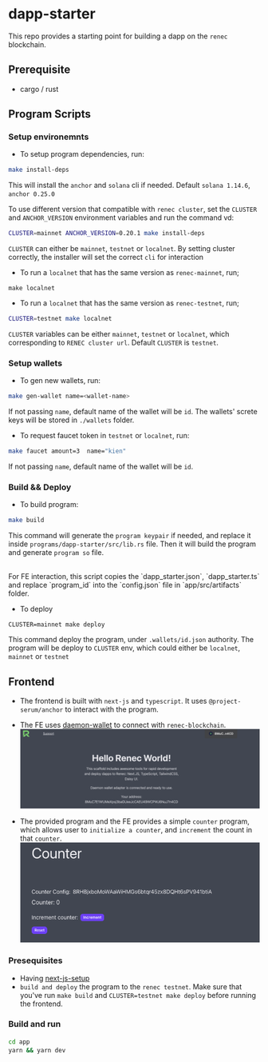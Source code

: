 # dapp-starter

This repo provides a starting point for building a dapp on the `renec` blockchain.

## Prerequisite

- cargo / rust

## Program Scripts

### Setup environemnts

- To setup program dependencies, run:

```bash
make install-deps
```

This will install the `anchor` and `solana` cli if needed. Default `solana 1.14.6`, `anchor 0.25.0`

To use different version that compatible with `renec cluster`, set the `CLUSTER` and `ANCHOR_VERSION` environment variables and run the command
vd:

```bash
CLUSTER=mainnet ANCHOR_VERSION=0.20.1 make install-deps
```

`CLUSTER` can either be `mainnet`, `testnet` or `localnet`. By setting cluster correctly, the installer will set the correct `cli` for interaction

- To run a `localnet` that has the same version as `renec-mainnet`, run;

```
make localnet
```

- To run a `localnet` that has the same version as `renec-testnet`, run;

```bash
CLUSTER=testnet make localnet
```

`CLUSTER` variables can be either `mainnet`, `testnet` or `localnet`, which corresponding to `RENEC cluster url`. Default `CLUSTER` is `testnet`.

### Setup wallets

- To gen new wallets, run:

```bash
make gen-wallet name=<wallet-name>
```

If not passing `name`, default name of the wallet will be `id`. The wallets' screte keys will be stored in `./wallets` folder.

- To request faucet token in `testnet` or `localnet`, run:

```bash
make faucet amount=3  name="kien"
```

If not passing `name`, default name of the wallet will be `id`.

### Build && Deploy

- To build program:

```bash
make build
```

This command will generate the `program keypair` if needed, and replace it inside `programs/dapp-starter/src/lib.rs` file.
Then it will build the program and generate `program so` file.

</br>
For FE interaction, this script copies the `dapp_starter.json`, `dapp_starter.ts` and replace `program_id` into the `config.json` file in `app/src/artifacts` folder.

- To deploy

```
CLUSTER=mainnet make deploy
```

This command deploy the program, under `.wallets/id.json` authority. The program will be deploy to `CLUSTER` env, which could either be `localnet`, `mainnet` or `testnet`

## Frontend

- The frontend is built with `next-js` and `typescript`. It uses `@project-serum/anchor` to interact with the program.
  </br>

- The FE uses [daemon-wallet](https://renec.foundation/en/support/how-to-create-a-new-demon-wallet) to connect with `renec-blockchain`.
  ![daemonWallet](public/connect_wallet.png)

- The provided program and the FE provides a simple `counter` program, which allows user to `initialize a counter`, and `increment` the count in that `counter`.
  ![counter](public/counter.png)

### Presequisites

- Having [next-js-setup](https://nextjs.org/docs/getting-started)
- `build and deploy` the program to the `renec testnet`. Make sure that you've run `make build` and `CLUSTER=testnet make deploy` before running the frontend.

### Build and run

```bash
cd app
yarn && yarn dev
```
